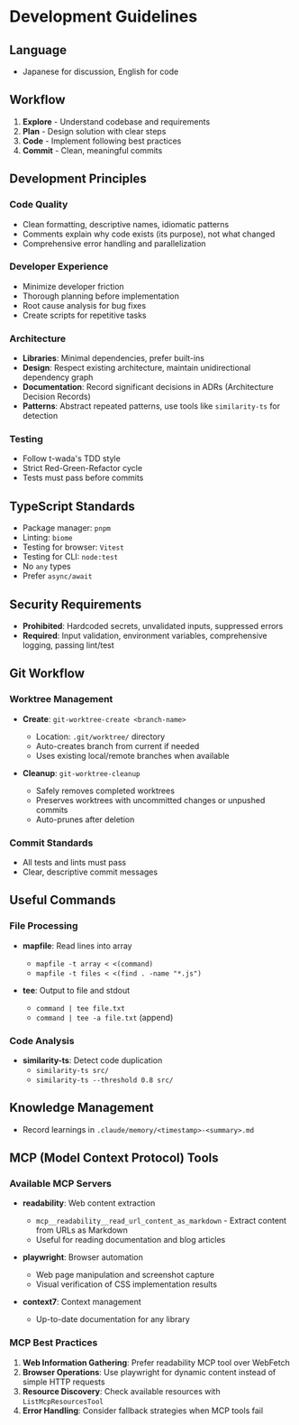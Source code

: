 # Development Guidelines

## Language
- Japanese for discussion, English for code

## Workflow
1. **Explore** - Understand codebase and requirements
2. **Plan** - Design solution with clear steps
3. **Code** - Implement following best practices
4. **Commit** - Clean, meaningful commits

## Development Principles

### Code Quality
- Clean formatting, descriptive names, idiomatic patterns
- Comments explain why code exists (its purpose), not what changed
- Comprehensive error handling and parallelization

### Developer Experience
- Minimize developer friction
- Thorough planning before implementation
- Root cause analysis for bug fixes
- Create scripts for repetitive tasks

### Architecture
- **Libraries**: Minimal dependencies, prefer built-ins
- **Design**: Respect existing architecture, maintain unidirectional dependency graph
- **Documentation**: Record significant decisions in ADRs (Architecture Decision Records)
- **Patterns**: Abstract repeated patterns, use tools like `similarity-ts` for detection

### Testing
- Follow t-wada's TDD style
- Strict Red-Green-Refactor cycle
- Tests must pass before commits

## TypeScript Standards
- Package manager: `pnpm`
- Linting: `biome`
- Testing for browser: `Vitest`
- Testing for CLI: `node:test`
- No `any` types
- Prefer `async/await`

## Security Requirements
- **Prohibited**: Hardcoded secrets, unvalidated inputs, suppressed errors
- **Required**: Input validation, environment variables, comprehensive logging, passing lint/test

## Git Workflow

### Worktree Management
- **Create**: `git-worktree-create <branch-name>`
  - Location: `.git/worktree/` directory
  - Auto-creates branch from current if needed
  - Uses existing local/remote branches when available
  
- **Cleanup**: `git-worktree-cleanup`
  - Safely removes completed worktrees
  - Preserves worktrees with uncommitted changes or unpushed commits
  - Auto-prunes after deletion

### Commit Standards
- All tests and lints must pass
- Clear, descriptive commit messages

## Useful Commands

### File Processing
- **mapfile**: Read lines into array
  - `mapfile -t array < <(command)`
  - `mapfile -t files < <(find . -name "*.js")`

- **tee**: Output to file and stdout
  - `command | tee file.txt`
  - `command | tee -a file.txt` (append)

### Code Analysis
- **similarity-ts**: Detect code duplication
  - `similarity-ts src/`
  - `similarity-ts --threshold 0.8 src/`

## Knowledge Management
- Record learnings in `.claude/memory/<timestamp>-<summary>.md`

## MCP (Model Context Protocol) Tools

### Available MCP Servers
- **readability**: Web content extraction
  - `mcp__readability__read_url_content_as_markdown` - Extract content from URLs as Markdown
  - Useful for reading documentation and blog articles

- **playwright**: Browser automation
  - Web page manipulation and screenshot capture
  - Visual verification of CSS implementation results

- **context7**: Context management
  - Up-to-date documentation for any library

### MCP Best Practices
1. **Web Information Gathering**: Prefer readability MCP tool over WebFetch
2. **Browser Operations**: Use playwright for dynamic content instead of simple HTTP requests
3. **Resource Discovery**: Check available resources with `ListMcpResourcesTool`
4. **Error Handling**: Consider fallback strategies when MCP tools fail